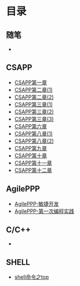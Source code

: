 # 目录

## 随笔

-   

## CSAPP  

- [CSAPP第一章](source/CSAPP/CSAPP_ch1.md) 
- [CSAPP第二章(1)](source/CSAPP/CSAPP_ch2_1.md)
- [CSAPP第二章(2)](source/CSAPP/CSAPP_ch2_2.md)
- [CSAPP第三章(1)](source/CSAPP/CSAPP_ch3_1.md)
- [CSAPP第三章(2)](source/CSAPP/CSAPP_ch3_2.md)
- [CSAPP第三章(3)](source/CSAPP/CSAPP_ch3_3.md)
- [CSAPP第六章](source/CSAPP/CSAPP_ch6.md)
- [CSAPP第八章(1)](source/CSAPP/CSAPP_ch8_1.md)
- [CSAPP第八章(2)](source/CSAPP/CSAPP_ch8_1.md)
- [CSAPP第九章](source/CSAPP/CSAPP_ch9.md)
- [CSAPP第十章](source/CSAPP/CSAPP_ch10.md)
- [CSAPP第十一章](source/CSAPP/CSAPP_ch11.md)
- [CSAPP第十二章](source/CSAPP/CSAPP_ch12.md)

## AgilePPP

- [AgilePPP-敏捷开发](source/AgilePPP/AgilePPP_ch1_5.md)
- [AgilePPP-第一次编程实践](source/AgilePPP/AgilePPP_ch6.md)

## C/C++

-   

## SHELL

- [shell命令之top](source/shell/shell-top.md)
